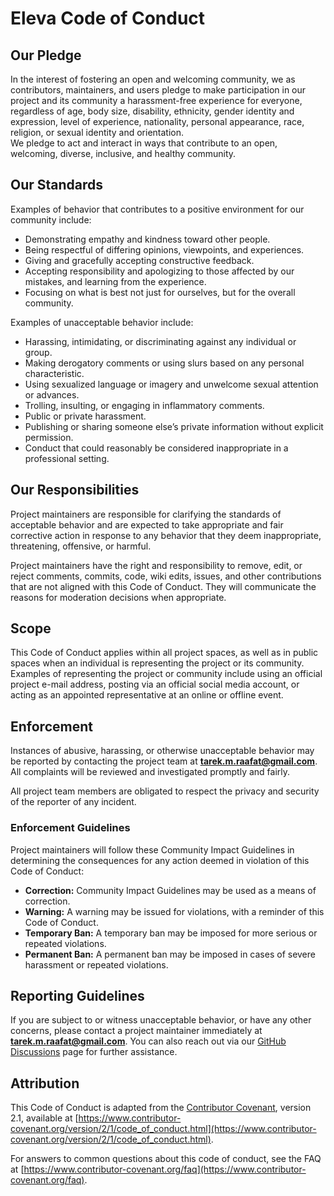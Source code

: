 # Eleva Code of Conduct

## Our Pledge

In the interest of fostering an open and welcoming community, we as contributors, maintainers, and users pledge to make participation in our project and its community a harassment-free experience for everyone, regardless of age, body size, disability, ethnicity, gender identity and expression, level of experience, nationality, personal appearance, race, religion, or sexual identity and orientation.  
We pledge to act and interact in ways that contribute to an open, welcoming, diverse, inclusive, and healthy community.

## Our Standards

Examples of behavior that contributes to a positive environment for our community include:

- Demonstrating empathy and kindness toward other people.
- Being respectful of differing opinions, viewpoints, and experiences.
- Giving and gracefully accepting constructive feedback.
- Accepting responsibility and apologizing to those affected by our mistakes, and learning from the experience.
- Focusing on what is best not just for ourselves, but for the overall community.

Examples of unacceptable behavior include:

- Harassing, intimidating, or discriminating against any individual or group.
- Making derogatory comments or using slurs based on any personal characteristic.
- Using sexualized language or imagery and unwelcome sexual attention or advances.
- Trolling, insulting, or engaging in inflammatory comments.
- Public or private harassment.
- Publishing or sharing someone else’s private information without explicit permission.
- Conduct that could reasonably be considered inappropriate in a professional setting.

## Our Responsibilities

Project maintainers are responsible for clarifying the standards of acceptable behavior and are expected to take appropriate and fair corrective action in response to any behavior that they deem inappropriate, threatening, offensive, or harmful.

Project maintainers have the right and responsibility to remove, edit, or reject comments, commits, code, wiki edits, issues, and other contributions that are not aligned with this Code of Conduct. They will communicate the reasons for moderation decisions when appropriate.

## Scope

This Code of Conduct applies within all project spaces, as well as in public spaces when an individual is representing the project or its community. Examples of representing the project or community include using an official project e-mail address, posting via an official social media account, or acting as an appointed representative at an online or offline event.

## Enforcement

Instances of abusive, harassing, or otherwise unacceptable behavior may be reported by contacting the project team at **[tarek.m.raafat@gmail.com](mailto:tarek.m.raafat@gmail.com)**. All complaints will be reviewed and investigated promptly and fairly.

All project team members are obligated to respect the privacy and security of the reporter of any incident.

### Enforcement Guidelines

Project maintainers will follow these Community Impact Guidelines in determining the consequences for any action deemed in violation of this Code of Conduct:

- **Correction:** Community Impact Guidelines may be used as a means of correction.
- **Warning:** A warning may be issued for violations, with a reminder of this Code of Conduct.
- **Temporary Ban:** A temporary ban may be imposed for more serious or repeated violations.
- **Permanent Ban:** A permanent ban may be imposed in cases of severe harassment or repeated violations.

## Reporting Guidelines

If you are subject to or witness unacceptable behavior, or have any other concerns, please contact a project maintainer immediately at **[tarek.m.raafat@gmail.com](mailto:tarek.m.raafat@gmail.com)**. You can also reach out via our [GitHub Discussions](https://github.com/TarekRaafat/eleva/discussions) page for further assistance.

## Attribution

This Code of Conduct is adapted from the [Contributor Covenant][homepage], version 2.1, available at [https://www.contributor-covenant.org/version/2/1/code_of_conduct.html](https://www.contributor-covenant.org/version/2/1/code_of_conduct.html).

For answers to common questions about this code of conduct, see the FAQ at [https://www.contributor-covenant.org/faq](https://www.contributor-covenant.org/faq).

[homepage]: https://www.contributor-covenant.org
